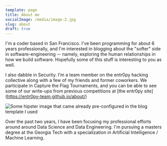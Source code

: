 ```yaml
---
template: page
title: About me
socialImage: /media/image-2.jpg
slug: about
draft: true
---
```

I'm a coder based in San Francisco. I've been programming for about 6 years professionally, and I'm interested in blogging about the "softer" side in software-engineering -- namely, exploring the human relationships in how we build software.  Hopefully some of this stuff is interesting to you as well. 

I also dabble in Security. I'm a team member on the entr0py hacking collective along with a few of my friends and former coworkers. We participate in Capture the Flag Tournaments, and you can be able to see some of our write-ups from previous competitions at \[the entr0py site](<https://entr0py-team.github.io/about/>)

![Some hipster image that came already pre-configured in the blog template I used](/media/image-2.jpg "Unrelated image. ")

Over the past two years, I have been focusing my professional efforts around around Data Science and Data Engineering. I'm pursuing a masters degree at the Georgia Tech with a specialization in Artificial Intelligence / Machine Learning.